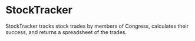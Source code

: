 # StockTracker
StockTracker tracks stock trades by members of Congress, calculates their success, and returns a spreadsheet of the trades.
